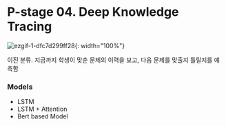 # P-stage 04. Deep Knowledge Tracing
![ezgif-1-dfc7d299ff28](https://user-images.githubusercontent.com/63627253/119375251-8f2c8100-bcf5-11eb-89b7-583434f96171.gif){: width="100%"}

이진 분류. 지금까지 학생이 맞춘 문제의 이력을 보고, 다음 문제를 맞출지 틀릴지를 예측함

### Models
- LSTM
- LSTM + Attention
- Bert based Model
